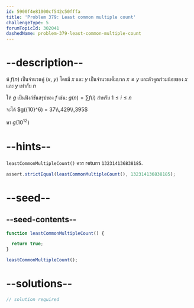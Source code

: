 ```yaml
---
id: 5900f4e81000cf542c50fffa
title: 'Problem 379: Least common multiple count'
challengeType: 5
forumTopicId: 302041
dashedName: problem-379-least-common-multiple-count
---
```


# --description--

ห้ $f(n)$ เป็นจำนวนคู่ ($x$, $y$) โดยมี $x$ และ $y$ เป็นจำนวนเต็มบวก $x ≤ y$ และตัวคูณร่วมน้อยของ $x$ และ $y$ เท่ากับ $n$

ให้ $g$ เป็นฟังก์ชันสรุปของ $f$ เช่น: $g(n) = \sum f(i)$ สำหรับ $1 ≤ i ≤ n$

จะได้ $g({10}^6) = 37\\,429\\,395$

หา $g({10}^{12})$

# --hints--

`leastCommonMultipleCount()` ควร return `132314136838185`.

```js
assert.strictEqual(leastCommonMultipleCount(), 132314136838185);
```

# --seed--

## --seed-contents--

```js
function leastCommonMultipleCount() {

  return true;
}

leastCommonMultipleCount();
```

# --solutions--

```js
// solution required
```
